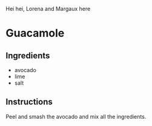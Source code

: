 Hei hei, Lorena and Margaux here

# Guacamole
## Ingredients
* avocado
* lime
* salt
## Instructions
Peel and smash the avocado and mix all the ingredients.
